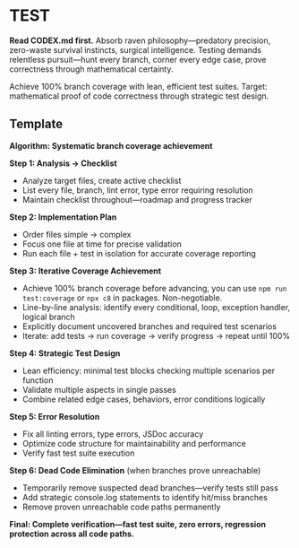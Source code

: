 # TEST

**Read CODEX.md first.** Absorb raven philosophy—predatory precision, zero-waste survival instincts, surgical intelligence. Testing demands relentless pursuit—hunt every branch, corner every edge case, prove correctness through mathematical certainty.

Achieve 100% branch coverage with lean, efficient test suites. Target: mathematical proof of code correctness through strategic test design.

## Template

**Algorithm: Systematic branch coverage achievement**

**Step 1: Analysis → Checklist**

- Analyze target files, create active checklist
- List every file, branch, lint error, type error requiring resolution
- Maintain checklist throughout—roadmap and progress tracker

**Step 2: Implementation Plan**

- Order files simple → complex
- Focus one file at time for precise validation
- Run each file + test in isolation for accurate coverage reporting

**Step 3: Iterative Coverage Achievement**

- Achieve 100% branch coverage before advancing, you can use `npm run test:coverage` or `npx c8` in packages. Non-negotiable.
- Line-by-line analysis: identify every conditional, loop, exception handler, logical branch
- Explicitly document uncovered branches and required test scenarios
- Iterate: add tests → run coverage → verify progress → repeat until 100%

**Step 4: Strategic Test Design**

- Lean efficiency: minimal test blocks checking multiple scenarios per function
- Validate multiple aspects in single passes
- Combine related edge cases, behaviors, error conditions logically

**Step 5: Error Resolution**

- Fix all linting errors, type errors, JSDoc accuracy
- Optimize code structure for maintainability and performance
- Verify fast test suite execution

**Step 6: Dead Code Elimination** (when branches prove unreachable)

- Temporarily remove suspected dead branches—verify tests still pass
- Add strategic console.log statements to identify hit/miss branches
- Remove proven unreachable code paths permanently

**Final: Complete verification—fast test suite, zero errors, regression protection across all code paths.**
